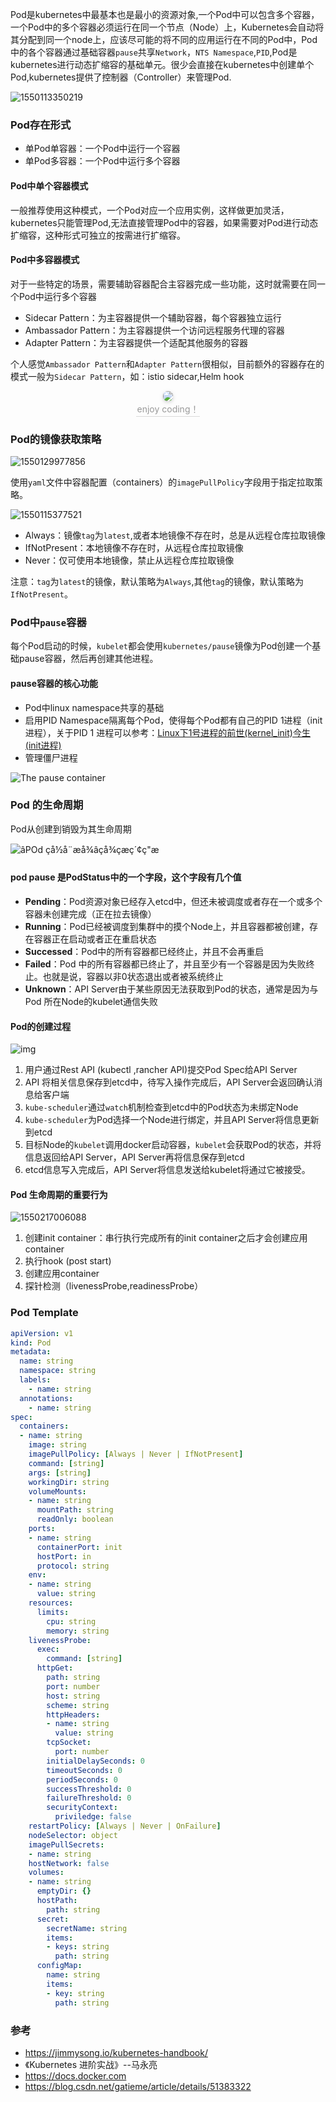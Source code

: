 Pod是kubernetes中最基本也是最小的资源对象,一个Pod中可以包含多个容器，一个Pod中的多个容器必须运行在同一个节点（Node）上，Kubernetes会自动将其分配到同一个node上，应该尽可能的将不同的应用运行在不同的Pod中，Pod中的各个容器通过基础容器`pause`共享`Network`，`NTS Namespace`,`PID`,Pod是kubernetes进行动态扩缩容的基础单元。很少会直接在kubernetes中创建单个Pod,kubernetes提供了控制器（Controller）来管理Pod.

![1550113350219](../images/1550113350219.png)

### Pod存在形式

- 单Pod单容器：一个Pod中运行一个容器
- 单Pod多容器：一个Pod中运行多个容器

#### Pod中单个容器模式

一般推荐使用这种模式，一个Pod对应一个应用实例，这样做更加灵活，kubernetes只能管理Pod,无法直接管理Pod中的容器，如果需要对Pod进行动态扩缩容，这种形式可独立的按需进行扩缩容。

#### Pod中多容器模式

对于一些特定的场景，需要辅助容器配合主容器完成一些功能，这时就需要在同一个Pod中运行多个容器

- Sidecar Pattern：为主容器提供一个辅助容器，每个容器独立运行
- Ambassador Pattern：为主容器提供一个访问远程服务代理的容器
- Adapter Pattern：为主容器提供一个适配其他服务的容器

个人感觉`Ambassador Pattern`和`Adapter Pattern`很相似，目前额外的容器存在的模式一般为`Sidecar Pattern`，如：istio sidecar,Helm hook

<center>
    <img style="border-radius: 0.5125em;
    box-shadow: 0 2px 4px 0 rgba(34,36,38,.12),0 2px 10px 0 rgba(34,36,38,.08);"
    src="../images/1550130547939.png">
    <br>
    <div style="color:orange; border-bottom: 1px solid #d9d9d9;
    display: inline-block;
    color: #999;
    padding: 2px;">enjoy coding！</div>
</center>

### Pod的镜像获取策略

![1550129977856](../images/1550129977856.png)

使用`yaml`文件中容器配置（containers）的`imagePullPolicy`字段用于指定拉取策略。

![1550115377521](../images/1550115377521.png)

- Always：镜像`tag`为`latest`,或者本地镜像不存在时，总是从远程仓库拉取镜像
- IfNotPresent：本地镜像不存在时，从远程仓库拉取镜像
- Never：仅可使用本地镜像，禁止从远程仓库拉取镜像

注意：`tag`为`latest`的镜像，默认策略为`Always`,其他`tag`的镜像，默认策略为`IfNotPresent`。

### Pod中`pause`容器

每个Pod启动的时候，`kubelet`都会使用`kubernetes/pause`镜像为Pod创建一个基础pause容器，然后再创建其他进程。

#### pause容器的核心功能

- Pod中linux namespace共享的基础
- 启用PID Namespace隔离每个Pod，使得每个Pod都有自己的PID 1进程（init进程），关于PID 1 进程可以参考：[Linux下1号进程的前世(kernel_init)今生(init进程)](https://blog.csdn.net/gatieme/article/details/51532804)
- 管理僵尸进程

![The pause container](../images/pause_container.png)

### Pod 的生命周期

Pod从创建到销毁为其生命周期

![âPOd çå½å¨æå¾âçå¾çæç´¢ç"æ](../images/nwP481w.png)

#### pod pause 是PodStatus中的一个字段，这个字段有几个值

- **Pending**：Pod资源对象已经存入etcd中，但还未被调度或者存在一个或多个容器未创建完成（正在拉去镜像）
- **Running**：Pod已经被调度到集群中的摸个Node上，并且容器都被创建，存在容器正在启动或者正在重启状态
- **Successed**：Pod中的所有容器都已经终止，并且不会再重启
- **Failed**：Pod 中的所有容器都已终止了，并且至少有一个容器是因为失败终止。也就是说，容器以非0状态退出或者被系统终止
- **Unknown**：API Server由于某些原因无法获取到Pod的状态，通常是因为与 Pod 所在Node的kubelet通信失败

#### Pod的创建过程

![img](../images/1550225162067.png)

1. 用户通过Rest API (kubectl ,rancher API)提交Pod Spec给API Server
2. API 将相关信息保存到etcd中，待写入操作完成后，API Server会返回确认消息给客户端
3. `kube-scheduler`通过`watch`机制检查到etcd中的Pod状态为未绑定Node
4. `kube-scheduler`为Pod选择一个Node进行绑定，并且API Server将信息更新到etcd
5. 目标Node的`kubelet`调用docker启动容器，`kubelet`会获取Pod的状态，并将信息返回给API Server，API Server再将信息保存到etcd
6. etcd信息写入完成后，API Server将信息发送给kubelet将通过它被接受。

#### Pod 生命周期的重要行为

![1550217006088](../images/1550217006088.png)

1. 创建init container：串行执行完成所有的init container之后才会创建应用container
2. 执行hook (post start)
3. 创建应用container
4. 探针检测（livenessProbe,readinessProbe）

### Pod Template

```yaml
apiVersion: v1
kind: Pod
metadata:
  name: string
  namespace: string
  labels:
    - name: string
  annotations:
    - name: string
spec:
  containers:
  - name: string
    image: string
    imagePullPolicy: [Always | Never | IfNotPresent]
    command: [string]
    args: [string]
    workingDir: string
    volumeMounts:
    - name: string
      mountPath: string
      readOnly: boolean
    ports:
    - name: string
      containerPort: init
      hostPort: in  
      protocol: string
    env:
    - name: string
      value: string
    resources:
      limits:
        cpu: string
        memory: string
    livenessProbe:
      exec:
        command: [string]
      httpGet:
        path: string
        port: number
        host: string
        scheme: string
        httpHeaders:
        - name: string
          value: string
        tcpSocket:
          port: number
        initialDelaySeconds: 0
        timeoutSeconds: 0
        periodSeconds: 0
        successThreshold: 0
        failureThreshold: 0
        securityContext:
          priviledge: false
    restartPolicy: [Always | Never | OnFailure]
    nodeSelector: object
    imagePullSecrets:
    - name: string
    hostNetwork: false
    volumes:
    - name: string
      emptyDir: {}
      hostPath:
        path: string
      secret:
        secretName: string
        items:
        - keys: string
          path: string
      configMap:
        name: string
        items:
        - key: string
          path: string
```

### 参考

- https://jimmysong.io/kubernetes-handbook/
- 《Kubernetes 进阶实战》--马永亮
- https://docs.docker.com
- https://blog.csdn.net/gatieme/article/details/51383322